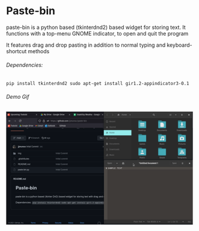 # Paste-bin

paste-bin is a python based (tkinterdnd2) based widget for storing text. It functions with a top-menu GNOME indicator, to open and quit the program

It features drag and drop pasting in addition to normal typing and keyboard-shortcut methods

###### Dependencies:
``pip install tkinterdnd2
sudo apt-get install gir1.2-appindicator3-0.1``

###### Demo Gif

![Demo gif of using the paste-bin indicator][openingPasteBin]

[openingPasteBin]: demo-gifs/un-trimmed.gif "Demo of openingPasteBin"
